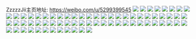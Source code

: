 ZzzzzJii主页地址: https://weibo.com/u/5299399545 
![](https://wx4.sinaimg.cn/mw2000/005MDJUdly1h9ie6kooa3j30u00u0wi8.jpg) 
![](https://wx4.sinaimg.cn/mw2000/005MDJUdly1h9ie6kdchoj30u0140gql.jpg) 
![](https://wx4.sinaimg.cn/mw2000/005MDJUdly1h9ie6lbfo4j30u0140gvy.jpg) 
![](https://wx4.sinaimg.cn/mw2000/005MDJUdly1h4uru679gnj31sc2dsnpe.jpg) 
![](https://wx4.sinaimg.cn/mw2000/005MDJUdly1h4uruaqxu7j31td2f57wi.jpg) 
![](https://wx4.sinaimg.cn/mw2000/005MDJUdly1h4uru419q6j31gk1y3u0x.jpg) 
![](https://wx4.sinaimg.cn/mw2000/005MDJUdly1h4uru85312j31sc2dsu0x.jpg) 
![](https://wx4.sinaimg.cn/mw2000/005MDJUdly1h3mrd426mzj31sc2dsb29.jpg) 
![](https://wx4.sinaimg.cn/mw2000/005MDJUdly1h0oack7nqpj32da35sx6p.jpg) 
![](https://wx4.sinaimg.cn/mw2000/005MDJUdly1gyxpv4sk91j31sb2em4qq.jpg) 
![](https://wx4.sinaimg.cn/mw2000/005MDJUdly1gyxpv9mn73j31sc2ds1kx.jpg) 
![](https://wx4.sinaimg.cn/mw2000/005MDJUdly1gyxpv7zqx7j31sb2dse82.jpg) 
![](https://wx4.sinaimg.cn/mw2000/005MDJUdly1gyxpv1bnmcj31sc2dsb29.jpg) 
![](https://wx4.sinaimg.cn/mw2000/005MDJUdly1gy8a0soyvsj31sc2dse82.jpg) 
![](https://wx4.sinaimg.cn/mw2000/005MDJUdly1gy8a0w69rvj32c0340e83.jpg) 
![](https://wx4.sinaimg.cn/mw2000/005MDJUdly1gy8a0xzm31j31sc2dsnpd.jpg) 
![](https://wx4.sinaimg.cn/mw2000/005MDJUdly1gy8a0y9ckij30kn0knwj1.jpg) 
![](https://wx4.sinaimg.cn/mw2000/005MDJUdly1gszd5i238sj62c0340x6q02.jpg) 
![](https://wx4.sinaimg.cn/mw2000/005MDJUdly1gszd5jjdmvj33402c07wh.jpg) 
![](https://wx4.sinaimg.cn/mw2000/005MDJUdly1gszd5lmpk0j32c031ve81.jpg) 
![](https://wx4.sinaimg.cn/mw2000/005MDJUdly1gszd5klfsnj31sc2dsh7p.jpg) 
![](https://wx4.sinaimg.cn/mw2000/005MDJUdly1gsatebf0amj31ha1ha1kx.jpg) 
![](https://wx4.sinaimg.cn/mw2000/005MDJUdly1gre7x4yk50j30qo0qojxl.jpg) 
![](https://wx4.sinaimg.cn/mw2000/005MDJUdly1gqgovpkmtej32o02o0he1.jpg) 
![](https://wx4.sinaimg.cn/mw2000/005MDJUdly1gp6v3090gbj318q18qx6p.jpg) 
![](https://wx4.sinaimg.cn/mw2000/005MDJUdly1gp6v31cf1qj30zk1101kx.jpg) 
![](https://wx4.sinaimg.cn/mw2000/005MDJUdly1gp6v32wznij31yn1z4b2c.jpg) 
![](https://wx4.sinaimg.cn/mw2000/005MDJUdly1gp6v370kotj32c0340e88.jpg) 
![](https://wx4.sinaimg.cn/mw2000/005MDJUdly1gnkli6npkhj32o02o0qva.jpg) 
![](https://wx4.sinaimg.cn/mw2000/005MDJUdly1gmcmns3qtcj30la0sgqdi.jpg) 
![](https://wx4.sinaimg.cn/mw2000/005MDJUdly1gm3c0rn1jbj31n81y67wj.jpg) 
![](https://wx4.sinaimg.cn/mw2000/005MDJUdly1glgr3bololj30sg0sggzz.jpg) 
![](https://wx4.sinaimg.cn/mw2000/005MDJUdly1gktm8d0f0zj31o01o0x6q.jpg) 
![](https://wx4.sinaimg.cn/mw2000/005MDJUdly1gkgkvs7au5j320826c1l1.jpg) 
![](https://wx4.sinaimg.cn/mw2000/005MDJUdly1gjjz9nfdxbj30su0t2as8.jpg) 
![](https://wx4.sinaimg.cn/mw2000/005MDJUdly1ghybqu2z9rj32o02o0hdw.jpg) 
![](https://wx4.sinaimg.cn/mw2000/005MDJUdly1ghybqvbpv0j31di1iax30.jpg) 
![](https://wx4.sinaimg.cn/mw2000/005MDJUdly1ghybqxjhmej31ps1z4e82.jpg) 
![](https://wx4.sinaimg.cn/mw2000/005MDJUdly1ghybr07tzpj31hc1z4npe.jpg) 
![](https://wx4.sinaimg.cn/mw2000/005MDJUdly1ghybr2gce0j31hc1z4qv6.jpg) 
![](https://wx4.sinaimg.cn/mw2000/005MDJUdly1ghybr3mjuuj31rd1v27wh.jpg) 
![](https://wx4.sinaimg.cn/mw2000/005MDJUdly1ghwfi5gwmrj30u00tz4fo.jpg) 
![](https://wx4.sinaimg.cn/mw2000/005MDJUdly1ghwfi4lw0qj31ne1qcqv5.jpg) 
![](https://wx4.sinaimg.cn/mw2000/005MDJUdly1ghb1kwfhmqj30u00u3tro.jpg) 
![](https://wx4.sinaimg.cn/mw2000/005MDJUdly1gh4mkhgubjj30u00u4naq.jpg) 
![](https://wx4.sinaimg.cn/mw2000/005MDJUdly1gh4mkhv46bj30u00u4qjy.jpg) 
![](https://wx4.sinaimg.cn/mw2000/005MDJUdly1gh4mki6dixj30u00uu159.jpg) 
![](https://wx4.sinaimg.cn/mw2000/005MDJUdly1gh4mkip2lnj314027ob29.jpg) 
![](https://wx4.sinaimg.cn/mw2000/005MDJUdly1gh4mkj4o8jj30u00u91bf.jpg) 
![](https://wx4.sinaimg.cn/mw2000/005MDJUdly1gh4mkklusvj31406m5qv8.jpg) 
![](https://wx4.sinaimg.cn/mw2000/005MDJUdly1gg61oqmk1ej31401pyqn8.jpg) 
![](https://wx4.sinaimg.cn/mw2000/005MDJUdly1geza37zneyj30u00o910a.jpg) 
![](https://wx4.sinaimg.cn/mw2000/005MDJUdly1geez3nqo5mj30u00son9n.jpg) 
![](https://wx4.sinaimg.cn/mw2000/005MDJUdly1gby9xf9rw3j30u00u0am1.jpg) 
![](https://wx4.sinaimg.cn/mw2000/005MDJUdly1gby9xgg39oj30u00u0alq.jpg) 
![](https://wx4.sinaimg.cn/mw2000/005MDJUdly1gby9xi42k8j30u00u0dyw.jpg) 
![](https://wx4.sinaimg.cn/mw2000/005MDJUdly1gby9xjv0cvj30u00u049v.jpg) 
![](https://wx4.sinaimg.cn/mw2000/005MDJUdly1g9y9unr6iqj30nm15cdk4.jpg) 
![](https://wx4.sinaimg.cn/mw2000/005MDJUdly1g3135rurr9j30qo0qoq7y.jpg) 
![](https://wx4.sinaimg.cn/mw2000/005MDJUdly1g3135sd58rj30qn1hcq95.jpg) 
![](https://wx4.sinaimg.cn/mw2000/005MDJUdly1g3135stcomj30rg0qotce.jpg) 
![](https://wx4.sinaimg.cn/mw2000/005MDJUdly1fu9mo3gdikj31hc1hcnpe.jpg) 
![](https://wx4.sinaimg.cn/mw2000/005MDJUdly1fu9mo27v6dj31hc1hcnpe.jpg) 
![](https://wx4.sinaimg.cn/mw2000/005MDJUdly1fu9mo7o6r7j32c02c04qq.jpg) 
![](https://wx4.sinaimg.cn/mw2000/005MDJUdly1fu9mnwytpyj31hc1hckjl.jpg) 
![](https://wx4.sinaimg.cn/mw2000/005MDJUdly1fu9mo0qj7ej31hc1hc7wj.jpg) 
![](https://wx4.sinaimg.cn/mw2000/005MDJUdly1fu9mo4su9uj32c02c0x6p.jpg) 
![](https://wx4.sinaimg.cn/mw2000/005MDJUdly1fu9mo6knjfj32c02c0qv5.jpg) 
![](https://wx4.sinaimg.cn/mw2000/005MDJUdly1fu9mo8owgfj32c02c04qq.jpg) 
![](https://wx4.sinaimg.cn/mw2000/005MDJUdly1fu9mnyvsc6j31hc1hc4qq.jpg) 
